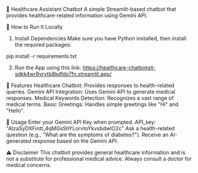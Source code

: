 🏥 Healthcare Assistant Chatbot
A simple Streamlit-based chatbot that provides healthcare-related information using Gemini API.



🚀 How to Run It Locally
1. Install Dependencies
Make sure you have Python installed, then install the required packages:

pip install -r requirements.txt

2. Run the App using this link: https://healthcare-chatbotgit-sdkk4wr8vrvtb8kdfds7fn.streamlit.app/

🏥 Features
Healthcare Chatbot: Provides responses to health-related queries.
Gemini API Integration: Uses Gemini API to generate medical responses.
Medical Keywords Detection: Recognizes a vast range of medical terms.
Basic Greetings: Handles simple greetings like "Hi" and "Hello".

🔑 Usage
Enter your Gemini API Key when prompted. API_key: "AIzaSyDXFintt_4qMGsShYLorvtoYkvsbdwlO2c"
Ask a health-related question (e.g., "What are the symptoms of diabetes?").
Receive an AI-generated response based on the Gemini API.

⚠️ Disclaimer
This chatbot provides general healthcare information and is not a substitute for professional medical advice. Always consult a doctor for medical concerns.
